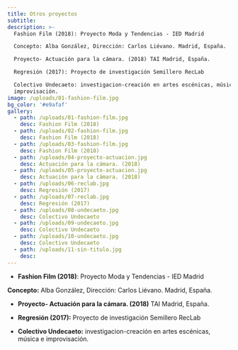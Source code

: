 ```yaml
---
title: Otros proyectos
subtitle:
description: >-
  Fashion Film (2018): Proyecto Moda y Tendencias - IED Madrid

  Concepto: Alba González, Dirección: Carlos Liévano. Madrid, España.

  Proyecto- Actuación para la cámara. (2018) TAI Madrid, España.

  Regresión (2017): Proyecto de investigación Semillero RecLab

  Colectivo Undecaeto: investigacion-creación en artes escénicas, música e
  improvisación.
image: /uploads/01-fashion-film.jpg
bg_color: '#e9afaf'
gallery:
  - path: /uploads/01-fashion-film.jpg
    desc: Fashion Film (2018)
  - path: /uploads/02-fashion-film.jpg
    desc: Fashion Film (2018)
  - path: /uploads/03-fashion-film.jpg
    desc: Fashion Film (2018)
  - path: /uploads/04-proyecto-actuacion.jpg
    desc: Actuación para la cámara. (2018)
  - path: /uploads/05-proyecto-actuacion.jpg
    desc: Actuación para la cámara. (2018)
  - path: /uploads/06-reclab.jpg
    desc: Regresión (2017)
  - path: /uploads/07-reclab.jpg
    desc: Regresión (2017)
  - path: /uploads/08-undecaeto.jpg
    desc: Colectivo Undecaeto
  - path: /uploads/09-undecaeto.jpg
    desc: Colectivo Undecaeto
  - path: /uploads/10-undecaeto.jpg
    desc: Colectivo Undecaeto
  - path: /uploads/11-sin-titulo.jpg
    desc:
---
```


* **Fashion Film (2018)**\: Proyecto Moda y Tendencias - IED Madrid

**Concepto:** Alba Gonz&aacute;lez, Direcci&oacute;n: Carlos Li&eacute;vano. Madrid, Espa&ntilde;a.

* **Proyecto- Actuaci&oacute;n para la c&aacute;mara. (2018)** TAI Madrid, Espa&ntilde;a.

* **Regresi&oacute;n (2017):** Proyecto de investigaci&oacute;n Semillero RecLab

* **Colectivo Undecaeto:** investigacion-creaci&oacute;n en artes esc&eacute;nicas, m&uacute;sica e improvisaci&oacute;n.